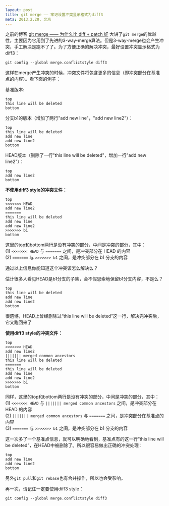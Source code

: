 ```yaml
---
layout: post
title: git merge —— 牢记设置冲突显示格式为diff3
meta: 2013.2.20, 北京
---
```

之前的博客 [git merge —— 为什么比 diff + patch 好](/2013/02/16/git_merge.html) 大讲了`git merge`的优越性，主要因为它用到了先进的3-way-merge算法。但是3-way-merge也会产生冲突，手工解决是跑不了了。为了方便正确的解决冲突，最好设置冲突显示格式为diff3：

    git config --global merge.conflictstyle diff3

这样在merge产生冲突的时候，冲突文件将包含更多的信息（即冲突部分在基准点的内容）。看下面的例子：

基准版本:

    top
    this line will be deleted
    bottom

分支b1的版本（增加了两行"add new line"，"add new line2"）：

    top
    this line will be deleted
    add new line
    add new line2
    bottom

HEAD版本（删除了一行"this line will be deleted"，增加一行"add new line2"）：

    top
    add new line2
    bottom

**不使用diff3 style的冲突文件：**

    top
    <<<<<<< HEAD
    add new line2
    =======
    this line will be deleted
    add new line
    add new line2
    >>>>>>> b1
    bottom

这里的top和bottom两行是没有冲突的部分，中间是冲突的部分，其中：  
(1) `<<<<<<< HEAD` 与 `=======` 之间，是冲突部分在 HEAD 的内容  
(2) `=======` 与 `>>>>>>> b1` 之间，是冲突部分在 b1 分支的内容  

通过以上信息你能知道这个冲突该怎么解决么？

估计很多人看见HEAD是b1分支的子集，会不假思索地保留b1分支内容，不是么？

    top  
    this line will be deleted
    add new line
    add new line2
    bottom

很遗憾，HEAD上曾经删除过“this line will be deleted”这一行，解决完冲突后，它又跑回来了

**使用diff3 style的冲突文件：**

    top
    <<<<<<< HEAD
    add new line2
    ||||||| merged common ancestors
    this line will be deleted
    =======
    this line will be deleted
    add new line
    add new line2
    >>>>>>> b1
    bottom

同样，这里的top和bottom两行是没有冲突的部分，中间是冲突的部分，其中：  
(1) `<<<<<<< HEAD` 与 `||||||| merged common ancestors` 之间，是冲突部分在 HEAD 的内容  
(2) `||||||| merged common ancestors` 与 `=======` 之间，是冲突部分在基准点的内容  
(3) `=======` 与 `>>>>>>> b1` 之间，是冲突部分在 b1 分支的内容  

这一次多了一个基准点信息，就可以明确地看到，基准点有的这一行“this line will be deleted”，在HEAD中被删除了。所以很容易做出正确的冲突处理：

    top
    add new line
    add new line2
    bottom

另外`git pull`和`git rebase`也有合并操作，所以也会受影响。

再一次，请记住一定要使用diff3 style：

    git config --global merge.conflictstyle diff3
